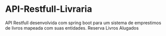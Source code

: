 # API-Restfull-Livraria
API Restfull desenvolvida com spring boot para um sistema de emprestimos de livros
mapeada com suas entidades.
Reserva
Livros
Alugados
